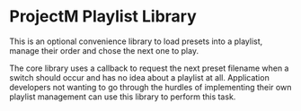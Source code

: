 ProjectM Playlist Library
=========================

This is an optional convenience library to load presets into a playlist,
manage their order and chose the next one to play.

The core library uses a callback to request the next preset filename when a switch should occur and has no idea about a
playlist at all. Application developers not wanting to go through the hurdles of implementing their own playlist
management can use this library to perform this task.